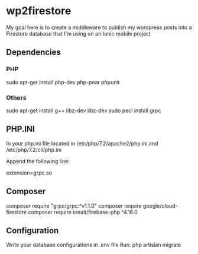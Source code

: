 # wp2firestore

My goal here is to create a middleware to publish my wordpress posts into a Firestore database that I'm using on an Ionic mobile project



## Dependencies

### PHP
sudo apt-get install php-dev php-pear phpunit


### Others
sudo apt-get install g++ libz-dev libz-dev
sudo pecl install grpc


## PHP.INI

In your php.ini file located in /etc/php/7.2/apache2/php.ini and /etc/php/7.2/cli/php.ini

Append the following line:

extension=grpc.so


## Composer

composer require "grpc/grpc:^v1.1.0"
composer require google/cloud-firestore
composer require kreait/firebase-php ^4.16.0

## Configuration

Write your database configurations in .env file
Run: php artisian migrate


